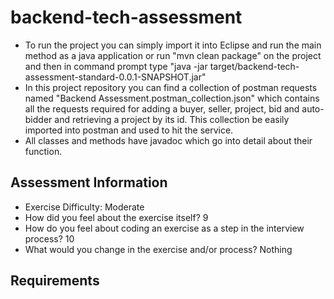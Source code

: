 # backend-tech-assessment

- To run the project you can simply import it into Eclipse and run the main method as a java application or run "mvn clean package" on the project and then in command prompt type "java -jar target/backend-tech-assessment-standard-0.0.1-SNAPSHOT.jar"
- In this project repository you can find a collection of postman requests named "Backend Assessment.postman_collection.json" which contains all the requests required for adding a buyer, seller, project, bid and auto-bidder and retrieving a project by its id. This collection be easily imported into postman and used to hit the service.
- All classes and methods have javadoc which go into detail about their function.


Assessment Information
--------
- Exercise Difficulty: Moderate
- How did you feel about the exercise itself? 9
- How do you feel about coding an exercise as a step in the interview process? 10
- What would you change in the exercise and/or process? Nothing


Requirements
------------